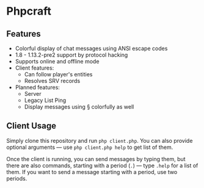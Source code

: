 # Phpcraft

## Features

- Colorful display of chat messages using ANSI escape codes
- 1.8 - 1.13.2-pre2 support by protocol hacking
- Supports online and offline mode
- Client features:
	- Can follow player's entities
	- Resolves SRV records
- Planned features:
	- Server
	- Legacy List Ping
	- Display messages using § colorfully as well

## Client Usage

Simply clone this repository and run `php client.php`. You can also provide optional arguments — use `php client.php help` to get list of them.

Once the client is running, you can send messages by typing them, but there are also commands, starting with a period (`.`) — type `.help` for a list of them. If you want to send a message starting with a period, use two periods.
